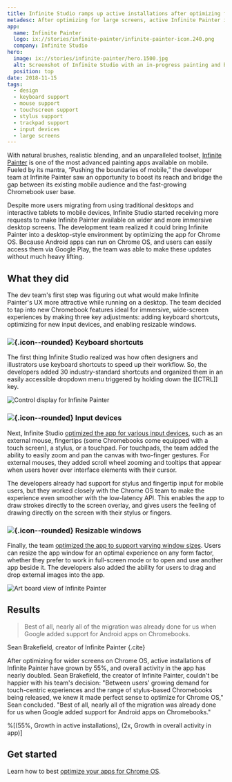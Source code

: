 ```yaml
---
title: Infinite Studio ramps up active installations after optimizing for Chrome OS
metadesc: After optimizing for large screens, active Infinite Painter installations and overall in-app activity have both grown substantially.
app:
  name: Infinite Painter
  logo: ix://stories/infinite-painter/infinite-painter-icon.240.png
  company: Infinite Studio
hero:
  image: ix://stories/infinite-painter/hero.1500.jpg
  alt: Screenshot of Infinite Studio with an in-progress painting and brush options open
  position: top
date: 2018-11-15
tags:
  - design
  - keyboard support
  - mouse support
  - touchscreen support
  - stylus support
  - trackpad support
  - input devices
  - large screens
---
```


With natural brushes, realistic blending, and an unparalleled toolset, [Infinite Painter](https://play.google.com/store/apps/details?id=com.brakefield.painter) is one of the most advanced painting apps available on mobile. Fueled by its mantra, “Pushing the boundaries of mobile,” the developer team at Infinite Painter saw an opportunity to boost its reach and bridge the gap between its existing mobile audience and the fast-growing Chromebook user base.

Despite more users migrating from using traditional desktops and interactive tablets to mobile devices, Infinite Studio started receiving more requests to make Infinite Painter available on wider and more immersive desktop screens. The development team realized it could bring Infinite Painter into a desktop-style environment by optimizing the app for Chrome OS. Because Android apps can run on Chrome OS, and users can easily access them via Google Play, the team was able to make these updates without much heavy lifting.

## What they did

The dev team's first step was figuring out what would make Infinite Painter's UX more attractive while running on a desktop. The team decided to tap into new Chromebook features ideal for immersive, wide-screen experiences by making three key adjustments: adding keyboard shortcuts, optimizing for new input devices, and enabling resizable windows.

### ![](ix://icons/keyboard.png){.icon--rounded} Keyboard shortcuts

The first thing Infinite Studio realized was how often designers and illustrators use keyboard shortcuts to speed up their workflow. So, the developers added 30 industry-standard shortcuts and organized them in an easily accessible dropdown menu triggered by holding down the [[CTRL]] key.

![Control display for Infinite Painter](ix://stories/infinite-painter/infinitepainter-controls.1500.png)

### ![](ix://icons/mouse.png){.icon--rounded} Input devices

Next, Infinite Studio [optimized the app for various input devices](/{{locale.code}}/android/input-compatibility), such as an external mouse, fingertips (some Chromebooks come equipped with a touch screen), a stylus, or a touchpad. For touchpads, the team added the ability to easily zoom and pan the canvas with two-finger gestures. For external mouses, they added scroll wheel zooming and tooltips that appear when users hover over interface elements with their cursor.

The developers already had support for stylus and fingertip input for mobile users, but they worked closely with the Chrome OS team to make the experience even smoother with the low-latency API. This enables the app to draw strokes directly to the screen overlay, and gives users the feeling of drawing directly on the screen with their stylus or fingers.

### ![](ix://icons/aspect_ratio.png){.icon--rounded} Resizable windows

Finally, the team [optimized the app to support varying window sizes](/{{locale.code}}/android/window-management). Users can resize the app window for an optimal experience on any form factor, whether they prefer to work in full-screen mode or to open and use another app beside it. The developers also added the ability for users to drag and drop external images into the app.

![Art board view of Infinite Painter](ix://stories/infinite-painter/infinitepainter-artboards.1500.png)

## Results

> Best of all, nearly all of the migration was already done for us when Google added support for Android apps on Chromebooks.

Sean Brakefield, creator of Infinite Painter {.cite}

After optimizing for wider screens on Chrome OS, active installations of Infinite Painter have grown by 55%, and overall activity in the app has nearly doubled. Sean Brakefield, the creator of Infinite Painter, couldn't be happier with his team's decision: "Between users' growing demand for touch-centric experiences and the range of stylus-based Chromebooks being released, we knew it made perfect sense to optimize for Chrome OS," Sean concluded. "Best of all, nearly all of the migration was already done for us when Google added support for Android apps on Chromebooks."

%[(55%, Growth in active installations), (2x, Growth in overall activity in app)]

## Get started

Learn how to best [optimize your apps for Chrome OS](/{{locale.code}}/android/optimizing).
